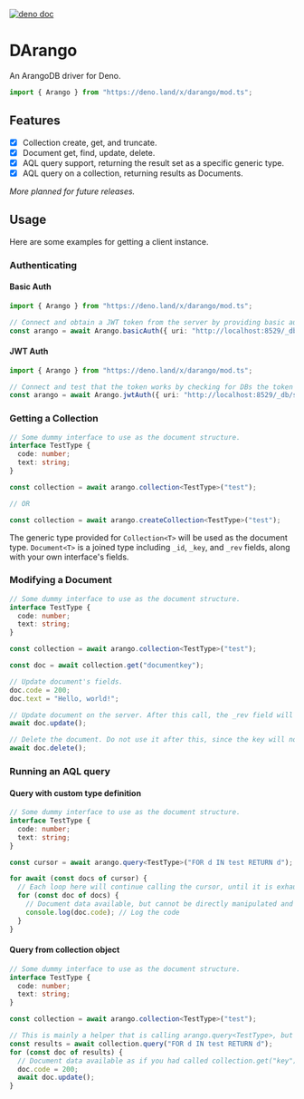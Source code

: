 [![deno doc](https://doc.deno.land/badge.svg)](https://doc.deno.land/https/deno.land/x/darango/mod.ts)

# DArango

An ArangoDB driver for Deno.

```ts
import { Arango } from "https://deno.land/x/darango/mod.ts";
```

## Features
- [x] Collection create, get, and truncate.
- [x] Document get, find, update, delete.
- [x] AQL query support, returning the result set as a specific generic type.
- [x] AQL query on a collection, returning results as Documents.

*More planned for future releases.*

## Usage
Here are some examples for getting a client instance.

### Authenticating
#### Basic Auth
```ts
import { Arango } from "https://deno.land/x/darango/mod.ts";

// Connect and obtain a JWT token from the server by providing basic auth details.
const arango = await Arango.basicAuth({ uri: "http://localhost:8529/_db/some_db", username: "arango", password: "arango" });
```
#### JWT Auth
```ts
import { Arango } from "https://deno.land/x/darango/mod.ts";

// Connect and test that the token works by checking for DBs the token can access.
const arango = await Arango.jwtAuth({ uri: "http://localhost:8529/_db/some_db", jwt: "JWT Token Here" });
```
### Getting a Collection
```ts
// Some dummy interface to use as the document structure.
interface TestType {
  code: number;
  text: string;
}

const collection = await arango.collection<TestType>("test");

// OR

const collection = await arango.createCollection<TestType>("test");
```
The generic type provided for `Collection<T>` will be used as the document type. `Document<T>` is a joined type including `_id`, `_key`, and `_rev` fields, along with your own interface's fields.
### Modifying a Document
```ts
// Some dummy interface to use as the document structure.
interface TestType {
  code: number;
  text: string;
}

const collection = await arango.collection<TestType>("test");

const doc = await collection.get("documentkey");

// Update document's fields.
doc.code = 200;
doc.text = "Hello, world!";

// Update document on the server. After this call, the _rev field will be updated on the object to match the new revision.
await doc.update();

// Delete the document. Do not use it after this, since the key will no longer exist on the server.
await doc.delete();
```
### Running an AQL query
#### Query with custom type definition
```ts
// Some dummy interface to use as the document structure.
interface TestType {
  code: number;
  text: string;
}

const cursor = await arango.query<TestType>("FOR d IN test RETURN d");

for await (const docs of cursor) {
  // Each loop here will continue calling the cursor, until it is exhausted on the server side.
  for (const doc of docs) {
    // Document data available, but cannot be directly manipulated and updated on the server.
    console.log(doc.code); // Log the code
  }
}
```
#### Query from collection object
```ts
// Some dummy interface to use as the document structure.
interface TestType {
  code: number;
  text: string;
}

const collection = await arango.collection<TestType>("test");

// This is mainly a helper that is calling arango.query<TestType>, but also transforms the results set to contain actual Document<T> objects.
const results = await collection.query("FOR d IN test RETURN d");
for (const doc of results) {
  // Document data available as if you had called collection.get("key")
  doc.code = 200;
  await doc.update();
}
```